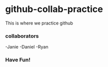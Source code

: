 # github-collab-practice

This is where we practice github

### collaborators

-Janie
-Daniel
-Ryan

### Have Fun!
